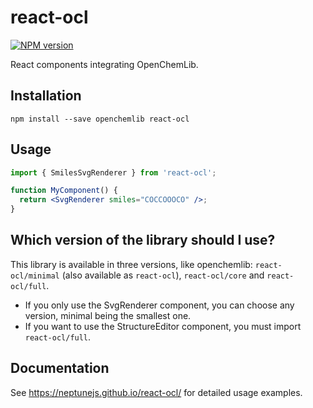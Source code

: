 # react-ocl

[![NPM version][npm-image]][npm-url]

React components integrating OpenChemLib.

## Installation

```console
npm install --save openchemlib react-ocl
```

## Usage

```jsx
import { SmilesSvgRenderer } from 'react-ocl';

function MyComponent() {
  return <SvgRenderer smiles="COCCOOOCO" />;
}
```

## Which version of the library should I use?

This library is available in three versions, like openchemlib: `react-ocl/minimal`
(also available as `react-ocl`), `react-ocl/core` and `react-ocl/full`.

- If you only use the SvgRenderer component, you can choose any version, minimal
  being the smallest one.
- If you want to use the StructureEditor component, you must import `react-ocl/full`.

## Documentation

See https://neptunejs.github.io/react-ocl/ for detailed usage examples.

[npm-image]: https://img.shields.io/npm/v/react-ocl.svg?style=flat-square
[npm-url]: https://www.npmjs.com/package/react-ocl
